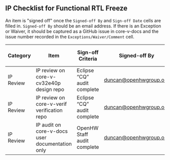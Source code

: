 ## IP Checklist for Functional RTL Freeze
An item is "signed off" once the `Signed-off By` and `Sign-off Date` cells are filled in. `Signed-off By` should be an email address.  If there is an Exception or Waiver, it should be captured as a GitHub issue in core-v-docs and the issue number recorded in the `Exceptions/Waiver/Comment` cell.


| Category         | Item                                              | Sign-off Criteria                                                                                                                                                                                                                                                                                                                                                                                                                   | Signed-off By                 | Sign-off Date  | Exceptions/Waivers/Comments                                                                                                                                                                                                      |
| ---------------- | ------------------------------------------------- | ----------------------------------------------------------------------------------------------------------------------------------------------------------------------------------------------------------------------------------------------------------------------------------------------------------------------------------------------------------------------------------------------------------------------------------- | --------------------- | ---------- | -------------------------------------------------------------------------------------------------------------------------------------------------------------------------------------------------------------------------------------------- |
| IP Review      | IP review on core-v-cv32e40p design repo         | Eclipse “CQ” audit complete                                                                                                                                                                                                                                                                                                                                                                                                         | duncan@openhwgroup.org   | 2020-12-17 | https://dev.eclipse.org/ipzilla/show_bug.cgi?id=22444                                                                                                                                                                                       |
| IP Review      | IP review on core-v-verif verification repo      | Eclipse “CQ” audit complete                                                                                                                                                                                                                                                                                                                                                                                                         | duncan@openhwgroup.org   | 2020-12-17 | https://dev.eclipse.org/ipzilla/show_bug.cgi?id=22415                                                                                                                                                                                       |
| IP Review      | IP audit on core-v-docs user documentation only | OpenHW Staff audit complete                                                                                                                                                                                                                                                                                                                                                                                                        | duncan@openhwgroup.org   | 2020-12-17  |     [cv32e40p user manual](https://github.com/openhwgroup/core-v-docs/tree/master/cores/cv32e40p/user_manual/source) and [verification strategy](https://github.com/openhwgroup/core-v-docs/tree/master/verif/Common/CORE-V_Verification_Strategy/source) files have appropriate headers                                                                                                                                                                                   |
